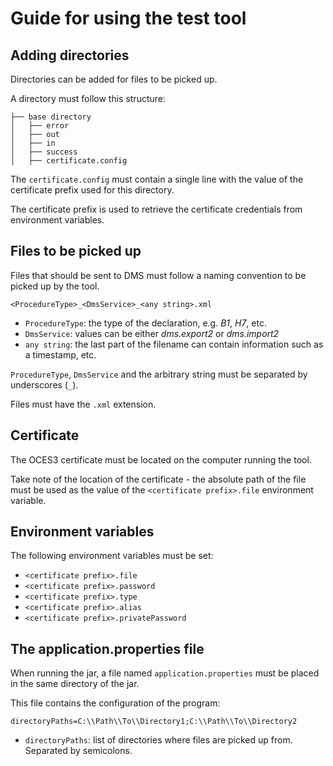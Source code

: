 # Guide for using the test tool

## Adding directories
Directories can be added for files to be picked up.

A directory must follow this structure:
```
├── base directory
│   ├── error
│   ├── out
│   ├── in
│   ├── success
│   ├── certificate.config
```

The `certificate.config` must contain a single line with the value of the certificate prefix used for this directory.

The certificate prefix is used to retrieve the certificate credentials from environment variables.

## Files to be picked up
Files that should be sent to DMS must follow a naming convention to be picked up by the tool.

```
<ProcedureType>_<DmsService>_<any string>.xml
```

- `ProcedureType`: the type of the declaration, e.g. _B1_, _H7_, etc.
- `DmsService`: values can be either _dms.export2_ or _dms.import2_
- `any string`: the last part of the filename can contain information such as a timestamp, etc.

`ProcedureType`, `DmsService` and the arbitrary string must be separated by underscores (`_`).

Files must have the `.xml` extension.

## Certificate
The OCES3 certificate must be located on the computer running the tool.

Take note of the location of the certificate - the absolute path of the file must be used as the value of the `<certificate prefix>.file` environment variable.

## Environment variables
The following environment variables must be set:
- `<certificate prefix>.file`
- `<certificate prefix>.password`
- `<certificate prefix>.type`
- `<certificate prefix>.alias`
- `<certificate prefix>.privatePassword`

## The application.properties file
When running the jar, a file named `application.properties` must be placed in the same directory of the jar.

This file contains the configuration of the program:
```properties
directoryPaths=C:\\Path\\To\\Directory1;C:\\Path\\To\\Directory2
```

- `directoryPaths`: list of directories where files are picked up from. Separated by semicolons.